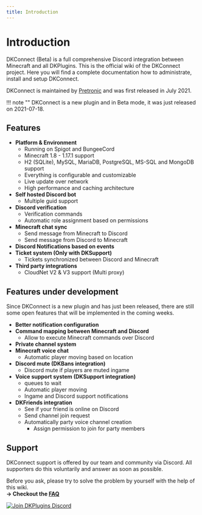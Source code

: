 ```yaml
---
title: Introduction
---
```


# Introduction

DKConnect (Beta) is a full comprehensive Discord integration between Minecraft and all DKPlugins. This is the official wiki of the DKConnect project.
Here you will find a complete documentation how to administrate, install and setup DKConnect.

DKConnect is maintained by [Pretronic](https://pretronic.net/) and was first released in July 2021.

!!! note ""
    DKConnect is a new plugin and in Beta mode, it was just released on 2021-07-18.

## Features
* **Platform & Environment**
    * Running on Spigot and BungeeCord
    * Minecraft 1.8 - 1.17.1 support
    * H2 (SQLite), MySQL, MariaDB, PostgreSQL, MS-SQL and MongoDB support
    * Everything is configurable and customizable
    * Live update over network
    * High performance and caching architecture
* **Self hosted Discord bot**
    * Multiple guid support
* **Discord verification**
    * Verification commands
    * Automatic role assignment based on permissions
* **Minecraft chat sync**
    * Send message from Minecraft to Discord
    * Send message from Discord to Minecraft
* **Discord Notifications based on events**
* **Ticket system (Only with DKSupport)**
    * Tickets synchronized between Discord and Minecraft
* **Third party integrations**
  * CloudNet V2 & V3 support (Multi proxy)

## Features under development
Since DKConnect is a new plugin and has just been released, there are still some open features that will be implemented in the coming weeks.

* **Better notification configuration**
* **Command mapping between Minecraft and Discord**
    * Allow to execute Minecraft commands over Discord
* **Private channel system**
* **Minecraft voice chat**
    * Automatic player moving based on location
* **Discord mute (DKBans integration)**
    * Discord mute if players are muted ingame
* **Voice support system (DKSupport integration)**
    * queues to wait
    * Automatic player moving
    * Ingame and Discord support notifications
* **DKFriends integration**
    * See if your friend is online on Discord
    * Send channel join request
    * Automatically party voice channel creation
       * Assign permission to join for party members


## Support
DKConnect support is offered by our team and community via Discord. All supporters do this voluntarily and answer as soon as possible.

Before you ask, please try to solve the problem by yourself with the help of this wiki.
<br/> **-> Checkout the [FAQ](frequently-asked-questions.md)**

[![Join DKPlugins Discord](https://discordapp.com/api/guilds/513441444959223809/embed.png?style=banner2)](https://discord.gg/ZR7HtTw)
